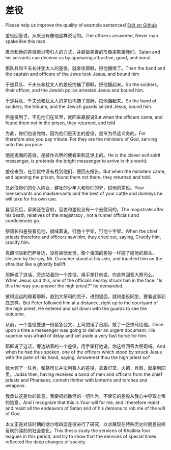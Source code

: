 # 差役

Please help us improve the quality of example sentences! [Edit on Github](https://github.com/jiyushe/jiyu-example-sentence-source/blob/main/chinese/chaiyi.md)

<p><span class="chinese">差役回答说，从来没有像他这样说话的。</span><span class="english">The officers answered, Never man spake like this man.</span></p>

<p><span class="chinese">撒旦和他的差役能以吸引人的方式，并装做美善的形像来欺骗我们。</span><span class="english">Satan and his servants can deceive us by appearing attractive, good, and moral.</span></p>

<p><span class="chinese">那队兵和千夫长并犹太人的差役，就拿住耶稣，把他捆绑了。</span><span class="english">Then the band and the captain and officers of the Jews took Jesus, and bound him</span></p>

<p><span class="chinese">于是兵队、千夫长和犹太人的差役拘捕了耶稣，把他捆起来。</span><span class="english">So the soldiers, their officer, and the Jewish police arrested Jesus and bound him.</span></p>

<p><span class="chinese">于是兵队、千夫长和犹太人的差役拘捕了耶稣，把他捆起来。</span><span class="english">So the band of soldiers, the tribune, and the Jewish guards seized Jesus, bound him.</span></p>

<p><span class="chinese">但差役到了，不见他们在监里，就回来禀报说</span><span class="english">But when the officers came, and found them not in the prison, they returned, and told</span></p>

<p><span class="chinese">为此，你们也该完粮，因为他们是天主的差役，是专为尽这义务的。</span><span class="english">For therefore also you pay tribute. For they are the ministers of God, serving unto this purpose.</span></p>

<p><span class="chinese">他是鬼魔的差役，是装作光明的使者来到这世上的。</span><span class="english">He is the clever evil spirit messenger, is pretends the bright messenger to arrive in this world.</span></p>

<p><span class="chinese">差役来到，在监狱中没有找到他们，便回去报告。</span><span class="english">But when the ministers came, and opening the prison, found them not there, they returned and told.</span></p>

<p><span class="chinese">又必取你们的仆人婢女，健壮的少年人和你们的驴，供他的差役。</span><span class="english">Your menservants and maidservants and the best of your cattle and donkeys he will take for his own use.</span></p>

<p><span class="chinese">县官死后，家属还在官府，官吏和差役没有一个去慰问的。</span><span class="english">The magistrate after his death, relatives of the magistracy , not a runner officials and condolences go.</span></p>

<p><span class="chinese">祭司长和差役看见他，就喊着说，钉他十字架，钉他十字架。</span><span class="english">When the chief priests therefore and officers saw him, they cried out, saying, Crucify him, crucify him.</span></p>

<p><span class="chinese">克朗彻站到巴萨身边，没有被他发觉，像个鬼国的差役一样碰了碰他的肩头。</span><span class="english">Unseen by the spy, Mr. Cruncher stood at his side, and touched him on the shoulder like a ghostly bailiff.</span></p>

<p><span class="chinese">耶稣说了这话，旁边站着的一个差役，用手掌打他说，你这样回答大祭司么。</span><span class="english">When Jesus said this, one of the officials nearby struck him in the face. "Is this the way you answer the high priest?" he demanded.</span></p>

<p><span class="chinese">彼得远远的跟着耶稣，直到大祭司的院子，进到里面，就和差役同坐，要看这事到底怎样。</span><span class="english">But Peter followed him at a distance, right up to the courtyard of the high priest. He entered and sat down with the guards to see the outcome.</span></p>

<p><span class="chinese">从前，一个差役要送一份紧急公文，上司怕误了日期，拨了一匹快马给他。</span><span class="english">Once upon a time a messenger was going to deliver an urgent document. His superior was afraid of delay and set aside a very fast horse for him.</span></p>

<p><span class="chinese">耶稣说了这话，旁边站着的一个差役，用手掌打他说，你这样回答大祭司吗。</span><span class="english">And when he had thus spoken, one of the officers which stood by struck Jesus with the palm of his hand, saying, Answerest thou the high priest so?</span></p>

<p><span class="chinese">犹大领了一队兵，和祭司长并法利赛人的差役，拿着灯笼，火把，兵器，就来到园里。</span><span class="english">Judas then, having received a band of men and officers from the chief priests and Pharisees, cometh thither with lanterns and torches and weapons.</span></p>

<p><span class="chinese">我承认这是你的旨意，我要抵挡撒但的一切作为，不使它的差役从我心中夺取上帝的旨意。</span><span class="english">And I recognize that this is Your will for me, and I therefore reject and resist all the endeavors of Satan and of his demons to rob me of the will of God.</span></p>

<p><span class="chinese">本文正是对该时期的喀尔喀四盟差役进行了研究，以求展现在特殊历史时期差役所反映的深刻的社会变化。</span><span class="english">This thesis study the services of Khalkha four leagues in this period, and try to show that the services of special times reflected the deep changes of society.</span></p>

